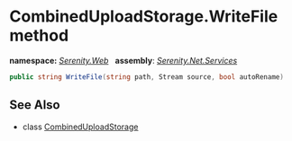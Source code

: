 # CombinedUploadStorage.WriteFile method
**namespace:** *[Serenity.Web](../../README.md#serenity.web-namespace)*   **assembly**: *[Serenity.Net.Services](../../README.md)*

```csharp
public string WriteFile(string path, Stream source, bool autoRename)
```

## See Also

* class [CombinedUploadStorage](../CombinedUploadStorage.md)